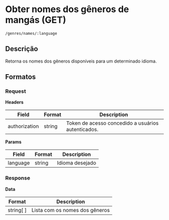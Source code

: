 # Obter nomes dos gêneros de mangás (GET)

`/genres/names/:language`

## Descrição

Retorna os nomes dos gêneros disponíveis para um determinado idioma.

## Formatos

### Request

**Headers**

| Field         | Format | Description                                        |
| ------------- | ------ | -------------------------------------------------- |
| authorization | string | Token de acesso concedido a usuários autenticados. |

**Params**

| Field    | Format | Description     |
| -------- | ------ | --------------- |
| language | string | Idioma desejado |

### Response

**Data**

| Format    | Description                    |
| --------- | ------------------------------ |
| string[ ] | Lista com os nomes dos gêneros |
